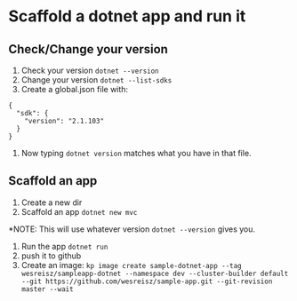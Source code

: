 # Scaffold a dotnet app and run it

## Check/Change your version
1. Check your version `dotnet --version`
1. Change your version `dotnet --list-sdks`
1. Create a global.json file with:
```
{
  "sdk": {
    "version": "2.1.103"
  }
}
```
1. Now typing `dotnet version` matches what you have in that file.

## Scaffold an app
1. Create a new dir
1. Scaffold an app `dotnet new mvc` 

*NOTE: This will use whatever version `dotnet --version` gives you.

1. Run the app `dotnet run`
1. push it to github
1. Create an image:  `kp image create sample-dotnet-app --tag wesreisz/sampleapp-dotnet --namespace dev --cluster-builder default --git https://github.com/wesreisz/sample-app.git --git-revision master --wait`